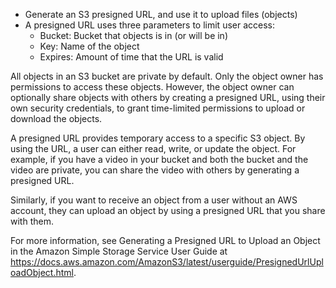 - Generate an S3 presigned URL, and use it to upload files (objects)
- A presigned URL uses three parameters to limit user access:
    - Bucket: Bucket that objects is in (or will be in)
    - Key: Name of the object
    - Expires: Amount of time that the URL is valid

All objects in an S3 bucket are private by default. Only the object owner has permissions to access these objects. However, the object owner can optionally share objects with others by creating a presigned URL, using their own security credentials, to grant time-limited permissions to upload or download the objects.

A presigned URL provides temporary access to a specific S3 object. By using the URL, a user can either read, write, or update the object. For example, if you have a video in your bucket and both the bucket and the video are private, you can share the video with others by generating a presigned URL.

Similarly, if you want to receive an object from a user without an AWS account, they can upload an object by using a presigned URL that you share with them.

For more information, see Generating a Presigned URL to Upload an Object in the Amazon Simple Storage Service User Guide at 
https://docs.aws.amazon.com/AmazonS3/latest/userguide/PresignedUrlUploadObject.html.
